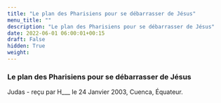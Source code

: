 ```yaml
---
title: "Le plan des Pharisiens pour se débarrasser de Jésus"
menu_title: ""
description: "Le plan des Pharisiens pour se débarrasser de Jésus"
date: 2022-06-01 06:00:01+00:15
draft: False
hidden: True
weight:
---
```

### Le plan des Pharisiens pour se débarrasser de Jésus

Judas - reçu par H___ le 24 Janvier 2003, Cuenca, Équateur.




